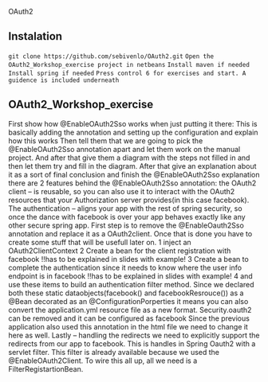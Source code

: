 OAuth2
## Instalation
`git clone https://github.com/sebivenlo/OAuth2.git`
`Open the OAuth2_Workshop_exercise project in netbeans`
`Install maven if needed`
`Install spring if needed`
`Press control 6 for exercises and start. A guidence is included underneath`

## OAuth2_Workshop_exercise
First show how @EnableOAuth2Sso works when just putting it there:
This is basically adding the annotation and setting up the configuration and explain how this works 
Then tell them that we are going to pick the @EnableOAuth2Sso annotation apart and let them work on the manual project.
And after that give them a diagram with the steps not filled in and then let them try and fill in the diagram. After that give an explanation about it as a sort of final conclusion and finish the 
@EnableOAuth2Sso explanation
there are 2 features behind the @EnableOAuth2Sso annotation: 
the OAuth2 client – is reusable, so you can also use it to interact with the OAuth2 resources that your Authorization server provides(in this case facebook).
The authentication – aligns your app with the rest of spring security, so once the dance with facebook is over your app behaves exactly like any other secure spring app.
First step is to remove the @EnableOauth2Sso annotation and replace it as a OAuth2client.
Once that is done you have to create some stuff that will be usefull later on.
1 inject an OAuth2ClientContext
2 Create a bean for the client registration with facebook !!has to be explained in slides with example!
3 Create a bean to complete the authentication  since it needs to know where the user info endpoint is in facebook !!has to be explained in slides with example!
4 and use these items to build an authentication filter method.
Since we declared both these static dataobjects(facebook() and facebookResrouce()) as a @Bean decorated as an @ConfigurationPorperties it means you can also convert the application.yml resource file as a new format. Security.oauth2 can be removed and it can be configured as facebook
Since the previous application also used this annotation in the html file we need to change it here as well.
Lastly – handling the redirects
we need to explicitly support the redirects from our app to facebook. This is handles in Spring Oauth2 with a servlet filter. This filter is already available because we used the @EnableOAuth2Client. To wire this all up, all we need is a FilterRegistartionBean.
